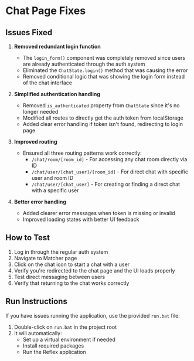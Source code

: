 # Chat Page Fixes

## Issues Fixed

1. **Removed redundant login function**
   - The `login_form()` component was completely removed since users are already authenticated through the auth system
   - Eliminated the `ChatState.login()` method that was causing the error
   - Removed conditional logic that was showing the login form instead of the chat interface

2. **Simplified authentication handling**
   - Removed `is_authenticated` property from `ChatState` since it's no longer needed
   - Modified all routes to directly get the auth token from localStorage
   - Added clear error handling if token isn't found, redirecting to login page

3. **Improved routing**
   - Ensured all three routing patterns work correctly:
     - `/chat/room/[room_id]` - For accessing any chat room directly via ID
     - `/chat/user/[chat_user]/[room_id]` - For direct chat with specific user and room ID
     - `/chat/user/[chat_user]` - For creating or finding a direct chat with a specific user

4. **Better error handling**
   - Added clearer error messages when token is missing or invalid
   - Improved loading states with better UI feedback

## How to Test

1. Log in through the regular auth system
2. Navigate to Matcher page
3. Click on the chat icon to start a chat with a user
4. Verify you're redirected to the chat page and the UI loads properly
5. Test direct messaging between users
6. Verify that returning to the chat works correctly

## Run Instructions

If you have issues running the application, use the provided `run.bat` file:

1. Double-click on `run.bat` in the project root
2. It will automatically:
   - Set up a virtual environment if needed
   - Install required packages
   - Run the Reflex application 